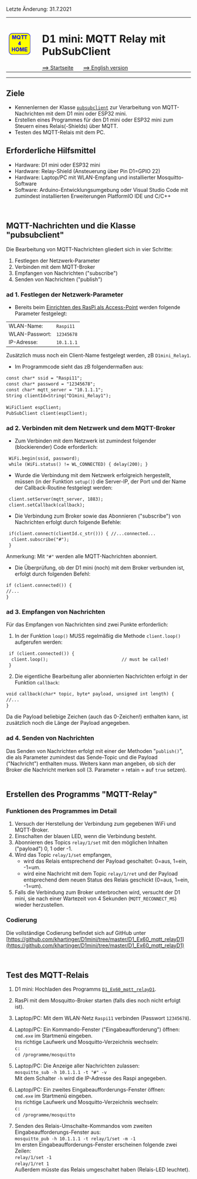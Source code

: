 Letzte &Auml;nderung: 31.7.2021   
<table><tr><td><img src="logo/mqtt4home_96.png"></img></td><td>&nbsp;</td><td>
<h1>D1 mini: MQTT Relay mit PubSubClient</h1>
<a href="liesmich.md">==> Startseite</a> &nbsp; &nbsp; &nbsp; 
<a href="m4h04_D1mqttRelayD1_e.md">==> English version</a> &nbsp; &nbsp; &nbsp; 
</td></tr></table><hr>

## Ziele
* Kennenlernen der Klasse [`pubsubclient`](https://github.com/knolleary/pubsubclient) zur Verarbeitung von MQTT-Nachrichten mit dem D1 mini oder ESP32 mini.
* Erstellen eines Programmes f&uuml;r den D1 mini oder ESP32 mini zum Steuern eines Relais(-Shields) &uuml;ber MQTT.
* Testen des MQTT-Relais mit dem PC.

## Erforderliche Hilfsmittel
* Hardware: D1 mini oder ESP32 mini
* Hardware: Relay-Shield (Ansteuerung &uuml;ber Pin D1=GPIO 22)
* Hardware: Laptop/PC mit WLAN-Empfang und installierter Mosquitto-Software
* Software: Arduino-Entwicklungsumgebung oder Visual Studio Code mit zumindest installierten Erweiterungen PlatformIO IDE und C/C++

&nbsp;   
## MQTT-Nachrichten und die Klasse "pubsubclient"
Die Bearbeitung von MQTT-Nachrichten gliedert sich in vier Schritte:   
1. Festlegen der Netzwerk-Parameter
2. Verbinden mit dem MQTT-Broker
3. Empfangen von Nachrichten ("subscribe")
4. Senden von Nachrichten ("publish")

### ad 1. Festlegen der Netzwerk-Parameter
* Bereits beim [Einrichten des RasPi als Access-Point](m4h02_RasPiAccessPoint.md) werden folgende Parameter festgelegt:   

|                 |                 |   
| --------------- | --------------- |   
| WLAN-Name:      | `Raspi11`       |   
| WLAN-Passwort:  | `12345678`      |   
| IP-Adresse:     | `10.1.1.1`      |   
Zus&auml;tzlich muss noch ein Client-Name festgelegt werden, zB `D1mini_Relay1`.   

* Im Programmcode sieht das zB folgenderma&szlig;en aus:   

```
const char* ssid = "Raspi11";
const char* password = "12345678";
const char* mqtt_server = "10.1.1.1";
String clientId=String("D1mini_Relay1");

WiFiClient espClient;
PubSubClient client(espClient);
```

### ad 2. Verbinden mit dem Netzwerk und dem MQTT-Broker
* Zum Verbinden mit dem Netzwerk ist zumindest folgender (blockierender) Code erforderlich:   
```
 WiFi.begin(ssid, password);
 while (WiFi.status() != WL_CONNECTED) { delay(200); }
```
* Wurde die Verbindung mit dem Netzwerk erfolgreich hergestellt, m&uuml;ssen (in der Funktion `setup()`) die Server-IP, der Port und der Name der Callback-Routine festgelegt werden:   
```
 client.setServer(mqtt_server, 1883);
 client.setCallback(callback);
```
* Die Verbindung zum Broker sowie das Abonnieren ("subscribe") von Nachrichten erfolgt durch folgende Befehle: 
```
 if(client.connect(clientId.c_str())) { //...connected...
  client.subscribe("#");
 }
```
Anmerkung: Mit `"#"` werden alle MQTT-Nachrichten abonniert.   

* Die &Uuml;berpr&uuml;fung, ob der D1 mini (noch) mit dem Broker verbunden ist, erfolgt durch folgenden Befehl:
```
if (client.connected()) {
//...
}
```

### ad 3. Empfangen von Nachrichten
F&uuml;r das Empfangen von Nachrichten sind zwei Punkte erforderlich:   
1. In der Funktion `loop()` MUSS regelm&auml;&szlig;ig die Methode `client.loop()` aufgerufen werden:
```
 if (client.connected()) {
  client.loop();                            // must be called!
 }
```
2. Die eigentliche Bearbeitung aller abonnierten Nachrichten erfolgt in der Funktion `callback`:
```
void callback(char* topic, byte* payload, unsigned int length) {
//...
}
```
Da die Payload beliebige Zeichen (auch das 0-Zeichen!) enthalten kann, ist zus&auml;tzlich noch die L&auml;nge der Payload angegeben.

### ad 4. Senden von Nachrichten
Das Senden von Nachrichten erfolgt mit einer der Methoden "`publish()`", die als Parameter zumindest das Sende-Topic und die Payload ("Nachricht") enthalten muss. Weiters kann man angeben, ob sich der Broker die Nachricht merken soll (3. Parameter = retain = auf `true` setzen).   
&nbsp;

## Erstellen des Programms "MQTT-Relay"
### Funktionen des Programmes im Detail
1. Versuch der Herstellung der Verbindung zum gegebenen WiFi und MQTT-Broker.
2. Einschalten der blauen LED, wenn die Verbindung besteht.
3. Abonnieren des Topics `relay/1/set` mit den m&ouml;glichen Inhalten ("payload") 0, 1 oder -1.
4. Wird das Topic `relay/1/set` empfangen,
   * wird das Relais entsprechend der Payload geschaltet: 0=aus, 1=ein, -1=um.
   * wird eine Nachricht mit dem Topic `relay/1/ret` und der Payload entsprechend dem neuen Status des Relais geschickt (0=aus, 1=ein, -1=um).
5. Falls die Verbindung zum Broker unterbrochen wird, versucht der D1 mini, sie nach einer  Wartezeit von 4 Sekunden (`MQTT_RECONNECT_MS`) wieder herzustellen.

### Codierung

Die vollst&auml;ndige Codierung befindet sich auf GitHub unter   
[https://github.com/khartinger/D1mini/tree/master/D1_Ex60_mqtt_relayD1](https://github.com/khartinger/D1mini/tree/master/D1_Ex60_mqtt_relayD1)   

&nbsp;

## Test des MQTT-Relais
1. D1 mini: Hochladen des Programms [`D1_Ex60_mqtt_relayD1`](https://github.com/khartinger/D1mini/tree/master/D1_Ex60_mqtt_relayD1).   

2. RasPi mit dem Mosquitto-Broker starten (falls dies noch nicht erfolgt ist).   

3. Laptop/PC: Mit dem WLAN-Netz `Raspi11` verbinden (Passwort `12345678`).   

4. Laptop/PC: Ein Kommando-Fenster ("Eingabeaufforderung") &ouml;ffnen:   
```cmd.exe```
im Startmen&uuml; eingeben.   
Ins richtige Laufwerk und Mosquitto-Verzeichnis wechseln:   
```c:```   
```cd /programme/mosquitto```

5. Laptop/PC: Die Anzeige aller Nachrichten zulassen:   
```mosquitto_sub -h 10.1.1.1 -t "#" -v```   
Mit dem Schalter `-h` wird die IP-Adresse des Raspi angegeben.   

6. Laptop/PC: Ein zweites Eingabeaufforderungs-Fenster &ouml;ffnen:   
```cmd.exe```
im Startmen&uuml; eingeben.   
Ins richtige Laufwerk und Mosquitto-Verzeichnis wechseln:   
```c:```   
```cd /programme/mosquitto```

7. Senden des Relais-Umschalte-Kommandos vom zweiten Eingabeaufforderungs-Fenster aus:    
```mosquitto_pub -h 10.1.1.1 -t relay/1/set -m -1```   
Im ersten Eingabeaufforderungs-Fenster erscheinen folgende zwei Zeilen:   
```relay/1/set -1```   
```relay/1/ret 1```   
Au&szlig;erdem m&uuml;sste das Relais umgeschaltet haben (Relais-LED leuchtet).   
